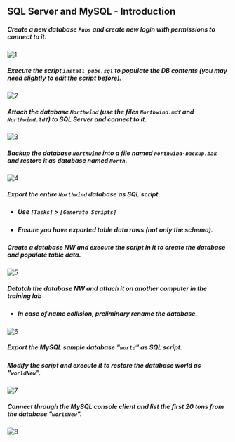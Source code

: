 ## SQL Server and MySQL - Introduction

##### Create a new database `Pubs` and create new login with permissions to connect to it. 

![1](https://github.com/gbelcheva/TelerikAcademy/raw/master/Databases/HW05-SqlServerMySqlIntroduction/01.pubs-user-created.jpg)

##### Execute the script `install_pubs.sql` to populate the DB contents (you may need slightly to edit the script before).
![2](https://github.com/gbelcheva/TelerikAcademy/raw/master/Databases/HW05-SqlServerMySqlIntroduction/02.pubs-populated.jpg)

##### Attach the database `Northwind` (use the files `Northwind.mdf` and `Northwind.ldf`) to SQL Server and connect to it.
![3](https://github.com/gbelcheva/TelerikAcademy/raw/master/Databases/HW05-SqlServerMySqlIntroduction/03.northwind-attached.jpg)

##### Backup the database `Northwind` into a file named `northwind-backup.bak` and restore it as database named `North`.
![4](https://github.com/gbelcheva/TelerikAcademy/raw/master/Databases/HW05-SqlServerMySqlIntroduction/04.north-restored-from-northwind-backup.jpg)

##### Export the entire `Northwind` database as SQL script
* #####	Use `[Tasks]` > `[Generate Scripts]`
* #####	Ensure you have exported table data rows (not only the schema).

##### Create a database NW and execute the script in it to create the database and populate table data.
![5](https://github.com/gbelcheva/TelerikAcademy/raw/master/Databases/HW05-SqlServerMySqlIntroduction/05.nw-populated.jpg)

##### Detatch the database NW and attach it on another computer in the training lab
* #####	In case of name collision, preliminary rename the database.

![6](https://github.com/gbelcheva/TelerikAcademy/raw/master/Databases/HW05-SqlServerMySqlIntroduction/06.nw-reatteached.jpg)

##### Export the MySQL sample database "`world`" as SQL script.
##### Modify the script and execute it to restore the database world as "`worldNew`".

![7](https://github.com/gbelcheva/TelerikAcademy/raw/master/Databases/HW05-SqlServerMySqlIntroduction/07.world-restored-as-worldnew.jpg)

##### Connect through the MySQL console client and list the first 20 tons from the database "`worldNew`".

![8](https://github.com/gbelcheva/TelerikAcademy/raw/master/Databases/HW05-SqlServerMySqlIntroduction/08.list-first-20-towns-from-worldnew.jpg)


